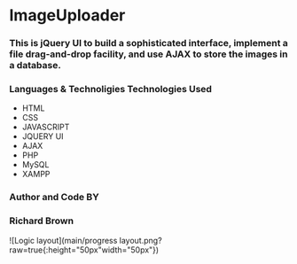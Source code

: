 # ImageUploader

### This is jQuery UI to build a sophisticated interface, implement a file drag-and-drop facility, and use AJAX to store the images in a database.

### Languages  & Technoligies Technologies Used
* HTML
* CSS
* JAVASCRIPT
* JQUERY UI
* AJAX
* PHP
* MySQL
* XAMPP

### Author and Code BY
### Richard Brown

![Logic layout](main/progress layout.png?raw=true{:height="50px"width="50px"})

